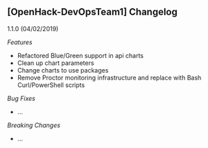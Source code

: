 ## [OpenHack-DevOpsTeam1] Changelog
<a name="1.1.0"></a>
1.1.0 (04/02/2019)

*Features*
- Refactored Blue/Green support in api charts
- Clean up chart parameters
- Change charts to use packages
- Remove Proctor monitoring infrastructure and replace with Bash Curl/PowerShell scripts

*Bug Fixes*
* ...

*Breaking Changes*
* ...
